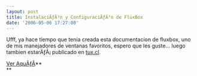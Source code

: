 ```yaml
---
layout: post
title: InstalaciÃƒÂ³n y ConfiguraciÃƒÂ³n de FluxBox
date: '2006-05-06 17:27:00'
---
```



Ufff, ya hace tiempo que tenia creada esta documentacion de fluxbox, uno de mis manejadores de ventanas favoritos, espero que les guste… luego tambien estarÃƒÂ¡ publicado en [tux.cl](http://www.tux.cl/).

[Ver AquÃƒÂ­](http://caralbornozc.googlepages.com/instalacionyconfiguraciondefluxbox)**  
**


